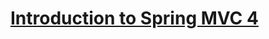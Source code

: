# [Introduction to Spring MVC 4](https://app.pluralsight.com/library/courses/spring-mvc4-introduction/table-of-contents)
